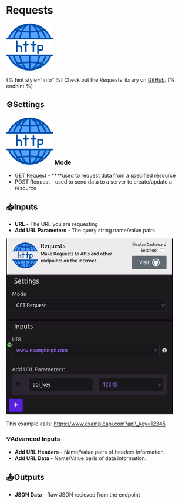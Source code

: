 # Requests

![Make requests to APIs and other endpoints on the internet.](../../.gitbook/assets/http_requests.png)

{% hint style="info" %}
Check out the Requests library on [GitHub](https://github.com/requests/requests).
{% endhint %}

## ⚙Settings

### ![](../../.gitbook/assets/http_requests.png) Mode

* GET Request - ****used to request data from a specified resource
* POST Request - used to send data to a server to create/update a resource

## 📥Inputs

* **URL** - The URL you are requesting
* **Add URL Parameters** - The query string name/value pairs.

![](../../.gitbook/assets/screenshot-2019-07-17-11.02.15.png)

This example calls: https://www.exampleapi.com?api\_key=12345

### 💡Advanced Inputs

* **Add URL Headers** - Name/Value pairs of headers information.
* **Add URL Data** - Name/Value paris of data information.

## 📤Outputs

* **JSON Data** - Raw JSON recieved from the endpoint

